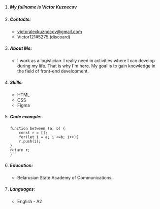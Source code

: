 1. ##### My fullname is Victor Kuznecov
2. ##### Contacts:
   - victoralexkuznecov@gmail.com
   - Victor121#5275 (discoard)
3. ##### About Me:
   - I work as a logistician. I really need in activities where I can develop during my life. That is why I`m here. My goal is to gain knowledge in the field of front-end development.
4. ##### Skills:
   - HTML
   - CSS
   - Figma
5. ##### Code example:
   ```
   function between (a, b) {
       const r = [];
       for(let i = a; i <=b; i++){
       r.push(i);
   }
   return r;
   }
   ```
6. ##### Education:
   - Belarusian State Academy of Communications
7. ##### Languages:
   - English - A2

